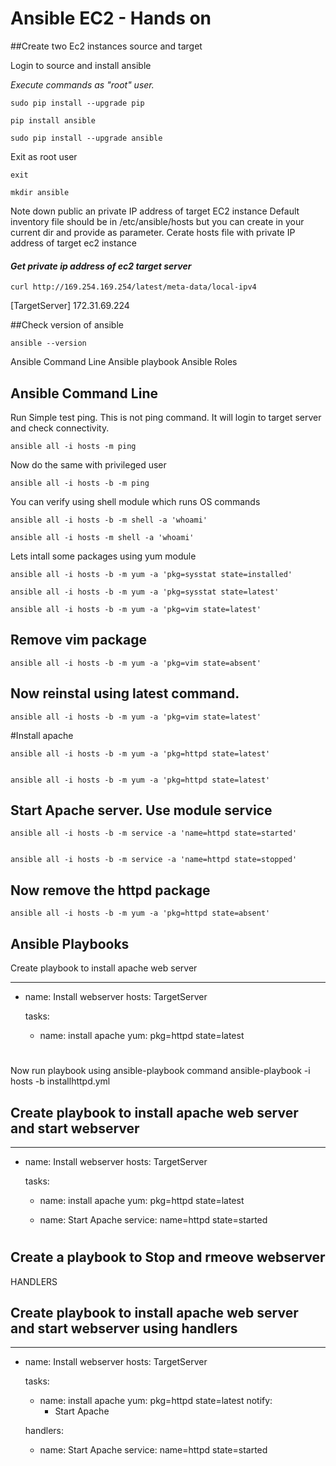 # Ansible EC2 - Hands on

##Create two Ec2 instances source and target

Login to source and install ansible


*Execute commands as "root" user.*

```
sudo pip install --upgrade pip

pip install ansible

sudo pip install --upgrade ansible
```

Exit as root user 

```
exit

mkdir ansible
```



Note down public an private IP address of target EC2 instance
Default inventory file should be in /etc/ansible/hosts but you can create in your current dir and provide as parameter. 
Cerate hosts file with private IP address of target ec2 instance

#### *Get private ip address of ec2 target server*

```
curl http://169.254.169.254/latest/meta-data/local-ipv4
```

[TargetServer]
172.31.69.224



##Check version of ansible

```
ansible --version
```

Ansible Command Line
Ansible playbook
Ansible Roles


## Ansible Command Line

Run Simple test ping. This is not ping command. It will login to target server and check connectivity. 


```
ansible all -i hosts -m ping
```

Now do the same with privileged user
```
ansible all -i hosts -b -m ping
```
You can verify using shell module which runs OS commands
```
ansible all -i hosts -b -m shell -a 'whoami'

ansible all -i hosts -m shell -a 'whoami'
```

Lets intall some packages using yum module


```
ansible all -i hosts -b -m yum -a 'pkg=sysstat state=installed'

ansible all -i hosts -b -m yum -a 'pkg=sysstat state=latest'

ansible all -i hosts -b -m yum -a 'pkg=vim state=latest'
```

## Remove vim package
```
ansible all -i hosts -b -m yum -a 'pkg=vim state=absent'
```

## Now reinstal using latest command. 
```
ansible all -i hosts -b -m yum -a 'pkg=vim state=latest'
```

#Install apache 

```
ansible all -i hosts -b -m yum -a 'pkg=httpd state=latest'


ansible all -i hosts -b -m yum -a 'pkg=httpd state=latest'

```


## Start Apache server. Use module service

```
ansible all -i hosts -b -m service -a 'name=httpd state=started'


ansible all -i hosts -b -m service -a 'name=httpd state=stopped'
```

## Now remove the httpd package


```
ansible all -i hosts -b -m yum -a 'pkg=httpd state=absent'
```


## Ansible Playbooks
Create playbook to install apache web server

---
- name: Install webserver
  hosts: TargetServer

  tasks:
   - name: install apache
     yum: pkg=httpd state=latest

#
Now run playbook using ansible-playbook command
ansible-playbook -i hosts -b installhttpd.yml


## Create playbook to install apache web server and start webserver


---
- name: Install webserver
  hosts: TargetServer

  tasks:
   - name: install apache
     yum: pkg=httpd state=latest

   - name: Start Apache
     service: name=httpd state=started


#

## Create a playbook to Stop and rmeove webserver


HANDLERS
## Create playbook to install apache web server and start webserver using handlers



---
- name: Install webserver
  hosts: TargetServer

  tasks:
   - name: install apache
     yum: pkg=httpd state=latest
     notify:
      - Start Apache

  handlers:
   - name: Start Apache
     service: name=httpd state=started

